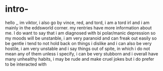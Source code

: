 # intro-
hello ,, im viktor, i also go by vince, red, and tord, i am a tord irl and i am mainly in the eddsworld corner. my rentries have more information about me.
 I do want to say that i am diagnosed with bi polar/manic depression so my moods will be unstanble, i am very paranoid and can freak out easily so be gentle 
i tend to not hold back on things i dislike and i can also be very hostile, i am very unstable and i say things out of spite, in which i do not mean any of them unless
i specify, i can be very stubborn and i overall have many unhealthy habits, i may be rude and make cruel jokes but i do prefer to be interacted with
